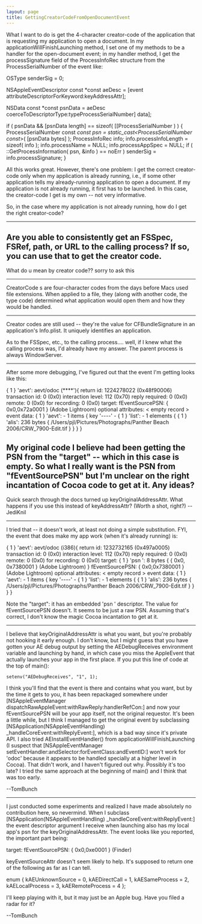 ```yaml
---
layout: page
title: GettingCreatorCodeFromOpenDocumentEvent
---
```




What I want to do is get the 4-character creator-code of the application that is requesting my application to open a document.  In my applicationWillFinishLaunching method, I set one of my methods to be a handler for the open-document event; in my handler method, I get the processSignature field of the ProcessInfoRec structure from the ProcessSerialNumber of the event like:

    
OSType senderSig = 0;

NSAppleEventDescriptor const *const aeDesc =
    [event attributeDescriptorForKeyword:keyAddressAttr];

NSData const *const psnData =
    aeDesc coerceToDescriptorType:typeProcessSerialNumber] data];

if ( psnData && [psnData length] == sizeof( [[ProcessSerialNumber ) ) { 
    ProcessSerialNumber const *const psn =
        static_cast<ProcessSerialNumber const*>( [psnData bytes] );
    ProcessInfoRec info;
    info.processInfoLength = sizeof( info );
    info.processName = NULL;
    info.processAppSpec = NULL;
    if ( ::GetProcessInformation( psn, &info ) == noErr )
        senderSig = info.processSignature;
}   


All this works great.  However, there's one problem: I get the correct creator-code only when my application is already running, i.e., if some other application tells my already-running application to open a document.  If my application is not already running, it first has to be launched.  In this case, the creator-code I get is my own -- not very informative.

So, in the case where my application is not already running, how do I get the right creator-code?

----
Are you able to consistently get an FSSpec, FSRef, path, or URL to the calling process? If so, you can use that to get the creator code.
----
What do u mean by creator code?? sorry to ask this

----

CreatorCode s are four-character codes from the days before Macs used file extensions. When applied to a file, they (along with another code, the type code) determined what application would open them and how they would be handled.

----
Creator codes are still used -- they're the value for CFBundleSignature in an application's Info.plist.  It uniquely identifies an application.

As to the FSSpec, etc., to the calling process.... well, if I knew what the calling process was, I'd already have my answer.  The parent process is always WindowServer.

----
After some more debugging, I've figured out that the event I'm getting looks like this:
    
{ 1 } 'aevt':  aevt/odoc (****'){
          return id: 1224278022 (0x48f90006)
     transaction id: 0 (0x0)
  interaction level: 112 (0x70)
     reply required: 0 (0x0)
             remote: 0 (0x0)
      for recording: 0 (0x0)
  target:
    <no target specified>
  fEventSourcePSN: { 0x0,0x72a0001 } (Adobe Lightroom)
  optional attributes:
    < empty record >
  event data:
    { 1 } 'aevt':  - 1 items {
      key '----' - 
        { 1 } 'list':  - 1 elements {
          { 1 } 'alis':  236 bytes {
            /Users/pjl/Pictures/Photographs/Panther Beach 2006/CRW_7900-Edit.tif
          }
        }
    }
}


My original code I believe had been getting the PSN from the "target" -- which in this case is empty.  So what I really want is the PSN from "fEventSourcePSN" but I'm unclear on the right incantation of Cocoa code to get at it.  Any ideas?
----
Quick search through the docs turned up     keyOriginalAddressAttr. What happens if you use this instead of     keyAddressAttr? (Worth a shot, right?) --JediKnil

----
I tried that -- it doesn't work, at least not doing a simple substitution.  FYI, the event that does make my app work (when it's already running) is:
    
{ 1 } 'aevt':  aevt/odoc (i386){
          return id: 1232732165 (0x497a0005)
     transaction id: 0 (0x0)
  interaction level: 112 (0x70)
     reply required: 0 (0x0)
             remote: 0 (0x0)
      for recording: 0 (0x0)
  target:
    { 1 } 'psn ':  8 bytes {
      { 0x0, 0x7380001 } (Adobe Lightroom)
    }
  fEventSourcePSN: { 0x0,0x7380001 } (Adobe Lightroom)
  optional attributes:
    < empty record >
  event data:
    { 1 } 'aevt':  - 1 items {
      key '----' - 
        { 1 } 'list':  - 1 elements {
          { 1 } 'alis':  236 bytes {
            /Users/pjl/Pictures/Photographs/Panther Beach 2006/CRW_7900-Edit.tif
          }
        }
    }
}

Note the "target": it has an embedded 'psn ' descriptor.  The value for fEventSourcePSN doesn't.  It seems to be just a raw PSN.  Assuming that's correct, I don't know the magic Cocoa incantation to get at it.

----
I believe that keyOriginalAddressAttr is what you want, but you're probably not hooking it early enough.  I don't know, but I might guess that you have gotten your AE debug output by setting the AEDebugReceives environment variable and launching by hand, in which case you miss the AppleEvent that actually launches your app in the first place.  If you put this line of code at the top of main():

    
    setenv("AEDebugReceives", "1", 1);


I think you'll find that the event is there and contains what you want, but by the time it gets to you, it has been repackaged somewhere under [NSAppleEventManager dispatchRawAppleEvent:withRawReply:handlerRefCon:] and now your fEventSourcePSN will be your app itself, not the original requestor.  It's been a little while, but I think I managed to get the original event by subclassing [NSApplication(NSAppleEventHandling) _handleCoreEvent:withReplyEvent:], which is a bad way since it's private API.  I also tried AEInstallEventHandler() from applicationWillFinishLaunching (I suspect that [NSAppleEventManager setEventHandler:andSelector:forEventClass:andEventID:] won't work for 'odoc' because it appears to be handled specially at a higher level in Cocoa).  That didn't work, and I haven't figured out why.  Possibly it's too late?  I tried the same approach at the beginning of main() and I think that was too early.

--TomBunch

----
I just conducted some experiments and realized I have made absolutely no contribution here, so nevermind.  When I subclass  [NSApplication(NSAppleEventHandling) _handleCoreEvent:withReplyEvent:] the event descriptor argument I receive when launching also has my local app's psn for the keyOriginalAddressAttr.  The event looks like you reported, the important part being:

    
  target:
    <no target specified>
  fEventSourcePSN: { 0x0,0xe0001 } (Finder)

keyEventSourceAttr doesn't seem likely to help.  It's supposed to return one of the following as far as I can tell.
    
enum {
  kAEUnknownSource              = 0,
  kAEDirectCall                 = 1,
  kAESameProcess                = 2,
  kAELocalProcess               = 3,
  kAERemoteProcess              = 4
};

I'll keep playing with it, but it may just be an Apple bug.  Have you filed a radar for it?

--TomBunch

